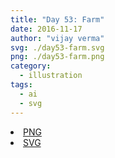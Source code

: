 ```yaml
---
title: "Day 53: Farm"
date: 2016-11-17
author: "vijay verma"
svg: ./day53-farm.svg
png: ./day53-farm.png
category:
  - illustration
tags:
  - ai
  - svg
---
```

<li><a href="./day53-farm.png" download className="btn-png">PNG</a></li>
<li><a href="./day53-farm.svg" download className="btn-svg">SVG</a></li>

